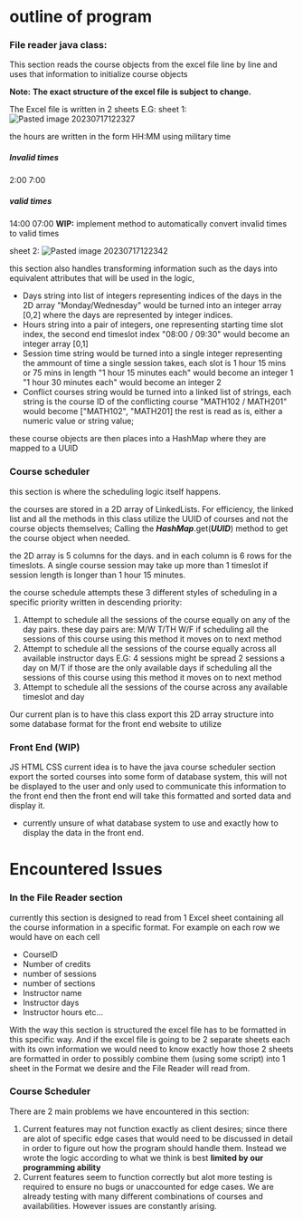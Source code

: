 # outline of program
### File reader java class:
This section reads the course objects from the excel file line by line and uses that information to initialize course objects

**Note:**
**The exact structure of the excel file is subject to change.**

The Excel file is written in 2 sheets
E.G:
sheet 1:
![Pasted image 20230717122327](https://github.com/Keyoru/Scheduler-maven-rewrite/assets/120273123/ffce1796-db93-4269-8ee2-5442e3cafd16)

the hours are written in the form
HH:MM
using military time
##### Invalid times
2:00
7:00
##### valid times
14:00
07:00
**WIP:** implement method to automatically convert invalid times to valid times

sheet 2:
![Pasted image 20230717122342](https://github.com/Keyoru/Scheduler-maven-rewrite/assets/120273123/4106ac4d-8375-408e-936b-632c269c2e56)

this section also handles transforming information such as the days into equivalent attributes that will be used in the logic,   
* Days string into list of integers representing indices of the days in the 2D array
	"Monday/Wednesday" would be turned into an integer array [0,2] where the days are represented by integer indices.
* Hours string into a pair of integers, one representing starting time slot index, the second end timeslot index
	"08:00 / 09:30" would become an integer array [0,1]
* Session time string would be turned into a single integer representing the ammount of time a single session takes, each slot is 1 hour 15 mins or 75 mins in length
	"1 hour 15 minutes each" would become an integer 1
	"1 hour 30 minutes each" would become an integer 2
* Conflict courses string would be turned into a linked list of strings, each string is the course ID of the conflicting course
	"MATH102 / MATH201" would become ["MATH102", "MATH201]
the rest is read as is, either a numeric value or string value;

these course objects are then places into a HashMap where they are mapped to a UUID

### Course scheduler

this section is where the scheduling logic itself happens.

the courses are stored in a 2D array of LinkedLists. For efficiency, the linked list and all the methods in this class utilize the UUID of courses and not the course objects themselves; Calling the ***HashMap***.get(***UUID***) method to get the course object when needed.

the 2D array is 5 columns for the days.
and in each column is 6 rows for the timeslots.
A single course session may take up more than 1 timeslot if session length is longer than 1 hour 15 minutes.

the course schedule attempts these 3 different styles of scheduling in a specific priority
written in descending priority:
1. Attempt to schedule all the sessions of the course equally on any of the day pairs.
		these day pairs are:
		M/W
		T/TH
		W/F
if scheduling all the sessions of this course using this method it moves on to next method
2. Attempt to schedule all the sessions of the course equally across all available instructor days 
		E.G: 4 sessions might be spread 2 sessions a day on M/T if those are the only available days
if scheduling all the sessions of this course using this method it moves on to next method
3. Attempt to schedule all the sessions of the course across any available timeslot and day

Our current plan is to have this class export this 2D array structure into some database format for the front end website to utilize

### Front End (WIP)

JS HTML CSS
current idea is to have the java course scheduler section export the sorted courses into some form of database system, this will not be displayed to the user and only used to communicate this information to the front end
then the front end will take this formatted and sorted data and display it.

* currently unsure of what database system to use and exactly how to display the data in the front end.


# Encountered Issues

### In the File Reader section
currently this section is designed to read from 1 Excel sheet containing all the course information in a specific format.
For example on each row we would have on each cell
- CourseID 
- Number of credits
- number of sessions
- number of sections
- Instructor name
- Instructor days
- Instructor hours
etc...

With the way this section is structured the excel file has to be formatted in this specific way.
And if the excel file is going to be 2 separate sheets each with its own information we would need to know exactly how those 2 sheets are formatted in order to possibly combine them (using some script) into 1 sheet  in the Format we desire and the File Reader will read from.

### Course Scheduler
There are 2 main problems we have encountered in this section:
1. Current features may not function exactly as client desires; since there are alot of specific edge cases that would need to be discussed in detail in order to figure out how the program should handle them. Instead we wrote the logic according to what we think is best **limited by our programming ability**
2. Current features seem to function correctly but alot more testing is required to ensure no bugs or unaccounted for edge cases. We are already testing with many different combinations of courses and availabilities. However issues are constantly arising.
